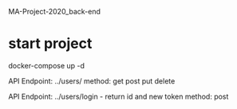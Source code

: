 MA-Project-2020_back-end

# start project
docker-compose up -d

API Endpoint: ../users/
method: get post put delete

API Endpoint: ../users/login - return id and new token
method: post
